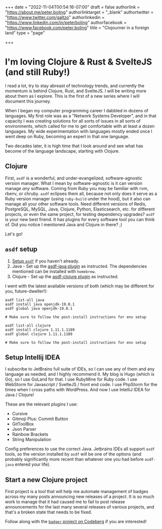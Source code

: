 +++
date = "2022-11-04T00:54:16-07:00"
draft = false
authorlink = "https://about.me/peter.boling"
authorlinktarget = "_blank"
authortwitter = "https://www.twitter.com/galtzo"
authorlinkedin = "https://www.linkedin.com/in/peterboling"
authorfacebook = "https://www.facebook.com/peter.boling"
title = "Clojourner in a foreign land"
type = "page"

+++

# I'm loving Clojure & Rust & SvelteJS (and still Ruby!)

I read a lot, try to stay abreast of technology trends, and currently the momentum is behind Clojure, Rust,
and SvelteJS.
I will be writing more about them as I explore.
This is the first of a new series where I will document this journey.

When I began my computer programming career I dabbled in dozens of languages.
My first role was as a "Network Systems Developer", and in that capacity I was creating solutions for all
sorts of issues in all sorts of environments, which called for me to get comfortable with at least a dozen languages.
My wide experimentation with languages mostly ended once I went deep on Ruby, becoming an expert in that one language.

Two decades later, it is high time that I look around and see what has become of the language landscape,
starting with Clojure.

## Clojure

First, `asdf` is a wonderful, and under-evangelized, software-agnostic version manager.
What I mean by software-agnostic is it can version manage *any* software.
Coming from Ruby you may be familiar with rvm, rbenv, or chruby.
`asdf` eclipses them all, because not only does it serve as a Ruby version manager (using `ruby-build` under the hood),
but it also can manage all your other software tools.  Need different versions of Redis, PostgreSQL, MySQL, Java,
Clojure, Python, Elasticsearch, etc. for different projects, or even the same project, for testing dependency upgrades?
`asdf` is your new best friend.  It has plugins for every software tool you can think of.
Did you notice I mentioned Java and Clojure in there? ;)

Let's go!

## `asdf` setup

1. [Setup `asdf`](https://asdf-vm.com/) if you haven't already.
2. Java - Set up the [asdf-java plugin](https://github.com/halcyon/asdf-java) as instructed. The dependencies mentioned can be installed with `homebrew`.
3. Clojure - Set up the [asdf-clojure plugin](https://github.com/asdf-community/asdf-clojure) as instructed.

I went with the latest available versions of both (which may be different for you, future-dweller!):

```shell
asdf list-all java
asdf install java openjdk-19.0.1
asdf global java openjdk-19.0.1

# Make sure to follow the post-install instructions for env setup

asdf list-all clojure
asdf install clojure 1.11.1.1189
asdf global clojure 1.11.1.1189

# Make sure to follow the post-install instructions for env setup
```

## Setup Intellij IDEA

I subscribe to JetBrains full suite of IDEs, so I can use any of them and any language as needed,
and I highly recommend it. My blog is Hugo (which is Go), so I use GoLand for that.
I use RubyMine for Ruby code.  I use WebStorm for Javascript / SvelteJS / front end code.
I use PhpStorm for the times when I cross paths with WordPress.
And now I use IntelliJ IDEA for Java / Clojure!

These are the relevant plugins I use:

* Cursive
* Gitmoji Plus: Commit Button
* GitToolBox
* Json Parser
* Rainbow Brackets
* String Manipulation

Config preferences to use the correct Java.
Jetbrains IDEs all support `asdf` tools, so the version installed by `asdf` will be one of the options
(and probably significantly more recent than whatever one you had before `asdf-java` entered your life).

## Start a new Clojure project

First project is a tool that will help me automate management of badges across my many posts announcing new releases of a project.
It is so much work to manage that it had caused me to fail to post release announcements for the last many several releases of various projects, and that's a broken state that needs to be fixed.

Follow along with the [`badger` project on Codeberg](https://codeberg.org/pboling/badger) if you are interested!
